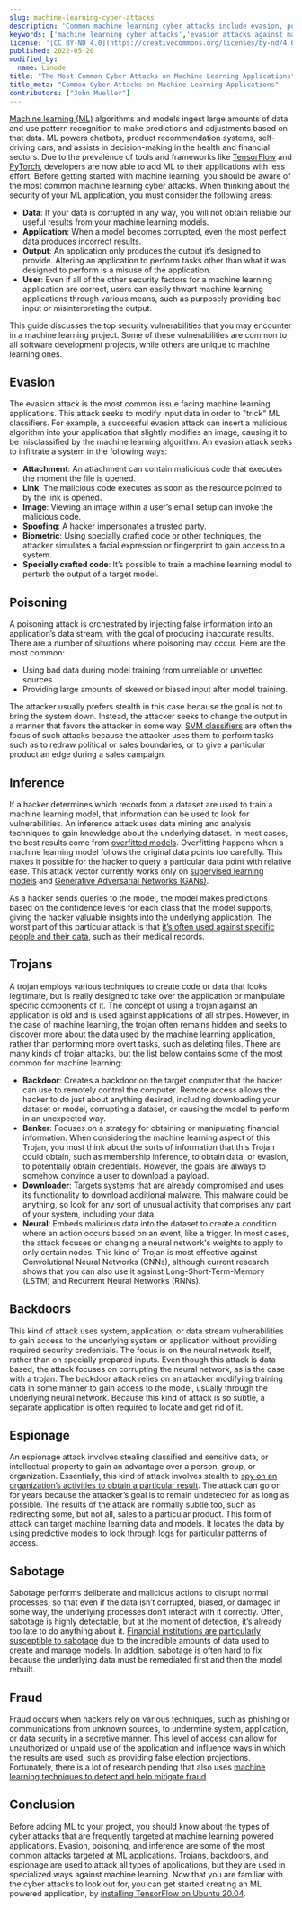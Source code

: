 ```yaml
---
slug: machine-learning-cyber-attacks
description: 'Common machine learning cyber attacks include evasion, poisoning, and inference attacks. In this guide, learn about each attack and the areas of an ML application they target.'
keywords: ['machine learning cyber attacks','evasion attacks against machine learning']
license: '[CC BY-ND 4.0](https://creativecommons.org/licenses/by-nd/4.0)'
published: 2022-05-20
modified_by:
  name: Linode
title: "The Most Common Cyber Attacks on Machine Learning Applications"
title_meta: "Common Cyber Attacks on Machine Learning Applications"
contributors: ["John Mueller"]
---
```


[Machine learning (ML)](/docs/guides/history-of-machine-learning/) algorithms and models ingest large amounts of data and use pattern recognition to make predictions and adjustments based on that data. ML powers chatbots, product recommendation systems, self-driving cars, and assists in decision-making in the health and financial sectors. Due to the prevalence of tools and frameworks like [TensorFlow](/docs/guides/how-to-install-tensorflow/) and [PyTorch](/docs/guides/pytorch-installation-ubuntu-2004/), developers are now able to add ML to their applications with less effort. Before getting started with machine learning, you should be aware of the most common machine learning cyber attacks. When thinking about the security of your ML application, you must consider the following areas:

- **Data**: If your data is corrupted in any way, you will not obtain reliable our useful results from your machine learning models.
- **Application**: When a model becomes corrupted, even the most perfect data produces incorrect results.
- **Output**: An application only produces the output it’s designed to provide. Altering an application to perform tasks other than what it was designed to perform is a misuse of the application.
- **User**: Even if all of the other security factors for a machine learning application are correct, users can easily thwart machine learning applications through various means, such as purposely providing bad input or misinterpreting the output.

This guide discusses the top security vulnerabilities that you may encounter in a machine learning project. Some of these vulnerabilities are common to all software development projects, while others are unique to machine learning ones.

## Evasion

The evasion attack is the most common issue facing machine learning applications. This attack seeks to modify input data in order to "trick" ML classifiers. For example, a successful evasion attack can insert a malicious algorithm into your application that slightly modifies an image, causing it to be misclassified by the machine learning algorithm. An evasion attack seeks to infiltrate a system in the following ways:

- **Attachment**: An attachment can contain malicious code that executes the moment the file is opened.
- **Link**: The malicious code executes as soon as the resource pointed to by the link is opened.
- **Image**: Viewing an image within a user’s email setup can invoke the malicious code.
- **Spoofing**: A hacker impersonates a trusted party.
- **Biometric**: Using specially crafted code or other techniques, the attacker simulates a facial expression or fingerprint to gain access to a system.
- **Specially crafted code**: It’s possible to train a machine learning model to perturb the output of a target model.

## Poisoning

A poisoning attack is orchestrated by injecting false information into an application’s data stream, with the goal of producing inaccurate results. There are a number of situations where poisoning may occur. Here are the most common:

- Using bad data during model training from unreliable or unvetted sources.
- Providing large amounts of skewed or biased input after model training.

The attacker usually prefers stealth in this case because the goal is not to bring the system down. Instead, the attacker seeks to change the output in a manner that favors the attacker in some way. [SVM classifiers](https://secml.readthedocs.io/en/stable/tutorials/05-Poisoning.html) are often the focus of such attacks because the attacker uses them to perform tasks such as to redraw political or sales boundaries, or to give a particular product an edge during a sales campaign.

## Inference

If a hacker determines which records from a dataset are used to train a machine learning model, that information can be used to look for vulnerabilities. An inference attack uses data mining and analysis techniques to gain knowledge about the underlying dataset. In most cases, the best results come from [overfitted models](https://en.wikipedia.org/wiki/Overfitting). Overfitting happens when a machine learning model follows the original data points too carefully. This makes it possible for the hacker to query a particular data point with relative ease. This attack vector currently works only on [supervised learning models](/docs/guides/introduction-to-machine-learning-training-and-inference#an-introduction-to-training-and-inference) and [Generative Adversarial Networks (GANs)](https://en.wikipedia.org/wiki/Generative_adversarial_network).

As a hacker sends queries to the model, the model makes predictions based on the confidence levels for each class that the model supports, giving the hacker valuable insights into the underlying application. The worst part of this particular attack is that [it’s often used against specific people and their data](https://medium.com/disaitek/demystifying-the-membership-inference-attack-e33e510a0c39), such as their medical records.

## Trojans

A trojan employs various techniques to create code or data that looks legitimate, but is really designed to take over the application or manipulate specific components of it. The concept of using a trojan against an application is old and is used against applications of all stripes. However, in the case of machine learning, the trojan often remains hidden and seeks to discover more about the data used by the machine learning application, rather than performing more overt tasks, such as deleting files. There are many kinds of trojan attacks, but the list below contains some of the most common for machine learning:

- **Backdoor**: Creates a backdoor on the target computer that the hacker can use to remotely control the computer. Remote access allows the hacker to do just about anything desired, including downloading your dataset or model, corrupting a dataset, or causing the model to perform in an unexpected way.
- **Banker**: Focuses on a strategy for obtaining or manipulating financial information. When considering the machine learning aspect of this Trojan, you must think about the sorts of information that this Trojan could obtain, such as membership inference, to obtain data, or evasion, to potentially obtain credentials. However, the goals are always to somehow convince a user to download a payload.
- **Downloader**: Targets systems that are already compromised and uses its functionality to download additional malware. This malware could be anything, so look for any sort of unusual activity that comprises any part of your system, including your data.
- **Neural**: Embeds malicious data into the dataset to create a condition where an action occurs based on an event, like a trigger. In most cases, the attack focuses on changing a neural network's weights to apply to only certain nodes. This kind of Trojan is most effective against Convolutional Neural Networks (CNNs), although current research shows that you can also use it against Long-Short-Term-Memory (LSTM) and Recurrent Neural Networks (RNNs).

## Backdoors

This kind of attack uses system, application, or data stream vulnerabilities to gain access to the underlying system or application without providing required security credentials. The focus is on the neural network itself, rather than on specially prepared inputs. Even though this attack is data based, the attack focuses on corrupting the neural network, as is the case with a trojan. The backdoor attack relies on an attacker modifying training data in some manner to gain access to the model, usually through the underlying neural network. Because this kind of attack is so subtle, a separate application is often required to locate and get rid of it.

## Espionage

An espionage attack involves stealing classified and sensitive data, or intellectual property to gain an advantage over a person, group, or organization. Essentially, this kind of attack involves stealth to [spy on an organization’s activities to obtain a particular result](https://wwwfr.uni.lu/snt/news_events/new_machine_learning_methods_prevent_cyber_espionage). The attack can go on for years because the attacker’s goal is to remain undetected for as long as possible. The results of the attack are normally subtle too, such as redirecting some, but not all, sales to a particular product. This form of attack can target machine learning data and models. It locates the data by using predictive models to look through logs for particular patterns of access.

## Sabotage

Sabotage performs deliberate and malicious actions to disrupt normal processes, so that even if the data isn’t corrupted, biased, or damaged in some way, the underlying processes don’t interact with it correctly. Often, sabotage is highly detectable, but at the moment of detection, it’s already too late to do anything about it. [Financial institutions are particularly susceptible to sabotage](https://gizmodo.com/banks-using-ai-are-ripe-for-russian-sabotage-report-1848687118) due to the incredible amounts of data used to create and manage models. In addition, sabotage is often hard to fix because the underlying data must be remediated first and then the model rebuilt.

## Fraud

Fraud occurs when hackers rely on various techniques, such as phishing or communications from unknown sources, to undermine system, application, or data security in a secretive manner. This level of access can allow for unauthorized or unpaid use of the application and influence ways in which the results are used, such as providing false election projections. Fortunately, there is a lot of research pending that also uses [machine learning techniques to detect and help mitigate fraud](https://spd.group/machine-learning/fraud-detection-with-machine-learning/).

## Conclusion

Before adding ML to your project, you should know about the types of cyber attacks that are frequently targeted at machine learning powered applications. Evasion, poisoning, and inference are some of the most common attacks targeted at ML applications. Trojans, backdoors, and espionage are used to attack all types of applications, but they are used in specialized ways against machine learning. Now that you are familiar with the cyber attacks to look out for, you can get started creating an ML powered application, by [installing TensorFlow on Ubuntu 20.04](/docs/guides/how-to-install-tensorflow/).


